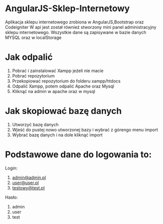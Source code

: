 # AngularJS-Sklep-Internetowy
Aplikacja sklepu internetowego zrobiona w AngularJS,Bootstrap oraz Codeigniter
W api jest został również stworzony mini panel administracyjny sklepu internetowego.
Wszystkie dane są zapisywane w bazie danych MYSQL oraz w localStorage

# Jak odpalić

1) Pobrać i zainstalować Xampp jeżeli nie macie
2) Pobrać repozytorium
3) Przekopiować repozytorium do folderu xampp/htdocs
4) Odpalić Xampp, potem odpalić Apache oraz Mysql
5) Kliknąć na admin w apache oraz w mysql

# Jak skopiować bazę danych

1) Utworzyć bazę danych 
2) Wjeść do pustej nowo utworzonej bazy i wybrać z górengo menu import
3) Wybrać bazę danych i na dole kliknąć import

# Podstawowe dane do logowania to: 

Login:          
1) admin@admin.pl  
2) user@user.pl    
3) testowy@test.pl

Hasło:
1) admin
2) user
3) test

